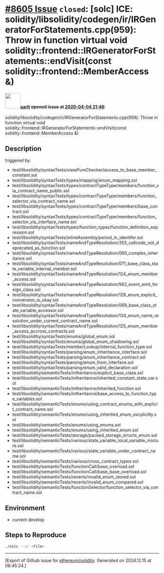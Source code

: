 # [\#8605 Issue](https://github.com/ethereum/solidity/issues/8605) `closed`: [solc] ICE: solidity/libsolidity/codegen/ir/IRGeneratorForStatements.cpp(959): Throw in function virtual void solidity::frontend::IRGeneratorForStatements::endVisit(const solidity::frontend::MemberAccess &)

#### <img src="https://avatars.githubusercontent.com/u/5008794?u=aa5f725afdad81154a79cd5ab6be9340b08da4a9&v=4" width="50">[aarlt](https://github.com/aarlt) opened issue at [2020-04-04 21:46](https://github.com/ethereum/solidity/issues/8605):

solidity/libsolidity/codegen/ir/IRGeneratorForStatements.cpp(959): Throw in function virtual void solidity::frontend::IRGeneratorForStatements::endVisit(const solidity::frontend::MemberAccess &)

## Description

triggered by:
- test/libsolidity/syntaxTests/viewPureChecker/access_to_base_member_constant.sol
- test/libsolidity/syntaxTests/types/mapping/enum_mapping.sol
- test/libsolidity/syntaxTests/types/contractTypeType/members/function_via_contract_name_public.sol
- test/libsolidity/syntaxTests/types/contractTypeType/members/function_selector_via_contract_name.sol
- test/libsolidity/syntaxTests/types/contractTypeType/members/base_contract.sol
- test/libsolidity/syntaxTests/types/contractTypeType/members/function_selector_via_interface_name.sol
- test/libsolidity/syntaxTests/types/function_types/function_definition_expression.sol
- test/libsolidity/syntaxTests/inlineAssembly/period_in_identifer.sol
- test/libsolidity/syntaxTests/nameAndTypeResolution/353_callcode_not_deprecated_as_function.sol
- test/libsolidity/syntaxTests/nameAndTypeResolution/060_complex_inheritance.sol
- test/libsolidity/syntaxTests/nameAndTypeResolution/071_base_class_state_variable_internal_member.sol
- test/libsolidity/syntaxTests/nameAndTypeResolution/124_enum_member_access.sol
- test/libsolidity/syntaxTests/nameAndTypeResolution/562_event_emit_foreign_class.sol
- test/libsolidity/syntaxTests/nameAndTypeResolution/128_enum_explicit_conversion_is_okay.sol
- test/libsolidity/syntaxTests/nameAndTypeResolution/069_base_class_state_variable_accessor.sol
- test/libsolidity/syntaxTests/nameAndTypeResolution/134_enum_name_resolution_under_current_contract_name.sol
- test/libsolidity/syntaxTests/nameAndTypeResolution/125_enum_member_access_accross_contracts.sol
- test/libsolidity/syntaxTests/enums/global_enum.sol
- test/libsolidity/syntaxTests/enums/global_enum_shadowing.sol
- test/libsolidity/syntaxTests/memberLookup/internal_function_type.sol
- test/libsolidity/syntaxTests/parsing/enum_inheritance_interface.sol
- test/libsolidity/syntaxTests/parsing/enum_inheritance_contract.sol
- test/libsolidity/syntaxTests/parsing/enum_from_interface.sol
- test/libsolidity/syntaxTests/parsing/enum_valid_declaration.sol
- test/libsolidity/semanticTests/intheritance/explicit_base_class.sol
- test/libsolidity/semanticTests/intheritance/inherited_constant_state_var.sol
- test/libsolidity/semanticTests/intheritance/inherited_function.sol
- test/libsolidity/semanticTests/intheritance/base_access_to_function_type_variables.sol
- test/libsolidity/semanticTests/enums/using_contract_enums_with_explicit_contract_name.sol
- test/libsolidity/semanticTests/enums/using_inherited_enum_excplicitly.sol
- test/libsolidity/semanticTests/enums/using_enums.sol
- test/libsolidity/semanticTests/enums/using_inherited_enum.sol
- test/libsolidity/semanticTests/storage/packed_storage_structs_enum.sol
- test/libsolidity/semanticTests/various/state_variable_local_variable_mixture.sol
- test/libsolidity/semanticTests/various/state_variable_under_contract_name.sol
- test/libsolidity/semanticTests/various/cross_contract_types.sol
- test/libsolidity/semanticTests/functionCall/base_overload.sol
- test/libsolidity/semanticTests/functionCall/base_base_overload.sol
- test/libsolidity/semanticTests/reverts/invalid_enum_stored.sol
- test/libsolidity/semanticTests/reverts/invalid_enum_compared.sol
- test/libsolidity/semanticTests/functionSelector/function_selector_via_contract_name.sol


## Environment

- current develop

## Steps to Reproduce

```sh
./solc --ir <file>
```





-------------------------------------------------------------------------------



[Export of Github issue for [ethereum/solidity](https://github.com/ethereum/solidity). Generated on 2024.12.15 at 06:45:24.]
